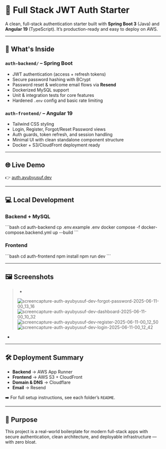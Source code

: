 # 🔐 Full Stack JWT Auth Starter

A clean, full-stack authentication starter built with **Spring Boot 3** (Java) and **Angular 19** (TypeScript). It’s production-ready and easy to deploy on AWS.

---

## 🚀 What's Inside

### `auth-backend/` – Spring Boot
- JWT authentication (access + refresh tokens)
- Secure password hashing with BCrypt
- Password reset & welcome email flows via **Resend**
- Dockerized MySQL support
- Unit & integration tests for core features
- Hardened `.env` config and basic rate limiting

### `auth-frontend/` – Angular 19
- Tailwind CSS styling
- Login, Register, Forgot/Reset Password views
- Auth guards, token refresh, and session handling
- Minimal UI with clean standalone component structure
- Docker + S3/CloudFront deployment ready

---

## 🌐 Live Demo

👉 [auth.ayubyusuf.dev](https://auth.ayubyusuf.dev)

---

## 💻 Local Development

### Backend + MySQL

\`\`\`bash
cd auth-backend
cp .env.example .env
docker compose -f docker-compose.backend.yml up --build
\`\`\`

### Frontend

\`\`\`bash
cd auth-frontend
npm install
npm run dev
\`\`\`

---

## 🖼️ Screenshots

> *
> ![screencapture-auth-ayubyusuf-dev-forgot-password-2025-06-11-00_13_16](https://github.com/user-attachments/assets/0c342124-487d-49e6-aa7c-22b9e4085343)
![screencapture-auth-ayubyusuf-dev-dashboard-2025-06-11-00_10_32](https://github.com/user-attachments/assets/12ceb242-f312-4ecc-aa61-85099725de72)
![screencapture-auth-ayubyusuf-dev-register-2025-06-11-00_12_50](https://github.com/user-attachments/assets/9f096293-74ca-43dc-81c9-1565c7a14de0)
![screencapture-auth-ayubyusuf-dev-login-2025-06-11-00_12_42](https://github.com/user-attachments/assets/c00f2ecc-c1f1-4095-a75c-1c9c2c89c0fa)
*

---

## 🛠️ Deployment Summary

- **Backend** → AWS App Runner  
- **Frontend** → AWS S3 + CloudFront  
- **Domain & DNS** → Cloudflare  
- **Email** → Resend

➡️ For full setup instructions, see each folder’s `README`.

---

## 🎯 Purpose

This project is a real-world boilerplate for modern full-stack apps with secure authentication, clean architecture, and deployable infrastructure — with zero bloat.
